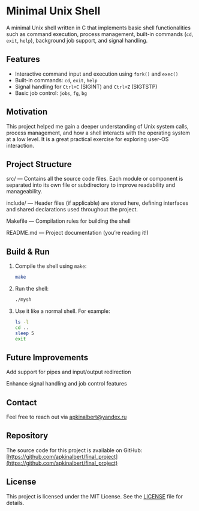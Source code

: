 # Minimal Unix Shell

A minimal Unix shell written in C that implements basic shell functionalities such as command execution, process management, built-in commands (`cd`, `exit`, `help`), background job support, and signal handling.

## Features

- Interactive command input and execution using `fork()` and `exec()`
- Built-in commands: `cd`, `exit`, `help`
- Signal handling for `Ctrl+C` (SIGINT) and `Ctrl+Z` (SIGTSTP)
- Basic job control: `jobs`, `fg`, `bg`

## Motivation

This project helped me gain a deeper understanding of Unix system calls, process management, and how a shell interacts with the operating system at a low level. It is a great practical exercise for exploring user-OS interaction.

## Project Structure

src/ — Contains all the source code files. Each module or component is separated into its own file or subdirectory to improve readability and manageability.

include/ — Header files (if applicable) are stored here, defining interfaces and shared declarations used throughout the project.

Makefile — Compilation rules for building the shell

README.md — Project documentation (you’re reading it!)


## Build & Run

1. Compile the shell using `make`:
    ```bash
    make
   
2. Run the shell:
    ```bash
    ./mysh

3. Use it like a normal shell. For example:
    ```bash
    ls -l
    cd ..
    sleep 5
    exit

## Future Improvements

Add support for pipes and input/output redirection

Enhance signal handling and job control features

## Contact

Feel free to reach out via apkinalbert@yandex.ru

## Repository

The source code for this project is available on GitHub: [https://github.com/apkinalbert/final_project](https://github.com/apkinalbert/final_project)

## License

This project is licensed under the MIT License. See the [LICENSE](LICENSE.txt) file for details.